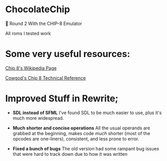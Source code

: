 # ChocolateChip
🍪 Round 2 With the CHIP-8 Emulator

All roms I tested work

# Some very useful resources:

[Chip 8's Wikipedia Page](https://en.wikipedia.org/wiki/CHIP-8)

[Cowgod's Chip 8 Technical Reference](http://devernay.free.fr/hacks/chip8/C8TECH10.HTM)


# Improved Stuff in Rewrite;

* **SDL instead of SFML** I've found SDL to be much easier to use, plus it's much more widespread.
* **Much shorter and concise operations** All the usual operands are grabbed at the beginning, makes code _much_ shorter (most of the opcodes are one-liners), consistent, and less prone to error.

* **Fixed a bunch of bugs** The old version had some rampant bug issues that were hard to track down due to how it was written
